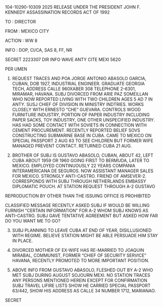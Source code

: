 104-10290-10309 2025 RELEASE UNDER THE PRESIDENT JOHN F. KENNEDY ASSASSINATION RECORDS ACT OF 1992

TO : DIRECTOR

FROM : MEXICO CITY

ACTION : WW 8

INFO : DOP, CI/CA, SAS 8, FF, NR

SECRET 2223307
DIR INFO WAVE ANTY CITE MEXI 5620

PER UMEN

1. REQUEST TRACES AND POA JORGE ANTONIO ABASOLO GARCIA, CUBAN,
DOB 1927, INDUSTRIAL ENGINEER. GRADUATE GEORGIA TECH, ADDRESS
CALLE 960XABER 308 TELEPHONE 2-6301, MIRAMAR, HAVANA. SUBJ DIVORCED
FROM ARIE PAZ SOMEILLAN WHO NOW REPORTED LIVING WITH TWO CHILDREN
AGES 5 AD 7 IN ANTY. SUSJ CHIEF OF DIVISION IN MINISTRY INDTRIES.
WORKS CLOSELY WITH ERNESTO “CHE” GUEVARA. CONTROLS WOOD FURNITURE
INDUSTRY, PORTION OF PAPER INDUSTRY INCLUDING PAPER SACKS, TOY
INDUSTRY, ONE OTHER UNSPECIFIED INDUSTRY. HAS HAD SOME CONTACT WITH
SOVIETS IN CONNECTION WITH CEMENT PROCUREMENT. RECENTLY REPORTED
BELIEF SOVS CONSTRUCTING SUBMARINE BASE IN CUBA. CAME TO MEXICO
ON SPECIAL PASSPORT 2 AUG 63 TO SEE CHILDREN BUT FORMER WIFE MANAGED
PREVENT CONTACT. RETURNED CUBA 21 AUG.

2. BROTHER OF SUBJ IS GUSTAVO ABASOLO, CUBAN, ABOUT 42, LEFT
CUBA ABOUT
1959 OR 1960 GOING FIRST TO BERMUDA, LATER TO MEXICO.
EMPLOYED CONTINUOUSLY 22 YEARS COMPANIA INTERAMERICANA DE SEGUROS.
NOW ASSISTANT MANAGER SALES FOR MEXICO. STRONGLY ANTI-CASTRO.
FRIEND OF AMSEVER-2. CORRESPONDS WITH SUBJ THROUGH NETHERLANDS
EMBASSY DIPLOMATIC POUCH. AT STATION REQUEST THROUGH A-2 GUSTAVO

REPRODUCTION BY OTHER THAN THE ISSUING OFFICE IS PROHIBITED

CLASSIFIED MESSAGE
RECENTLY ASKED SUBJ IF WOULD BE WILLING FURNISH "CERTAIN INFORMATION"
FOR A-2 WHOM SUBJ KNOWS AS ANTI-CASTRO. SUBJ GAVE TENTATIVE AGREEMENT
BUT ASKED HOW FAR DO YOU WANT ME TO GO?

3. SUBJ PLANNING TO LEAVE CUBA AT END OF YEAR, DISILLUSIONED WITH
REGIME. BELIEVE STATION MIGHT BE ABLE PERSUADE HIM STAY IN PLACE.

4. DIVORCED MOTHER OF EX-WIFE HAS RE-MARRIED TO JOAQUIN MIRABAL,
COMMUNIST, FORMER “CHIEF OF SECURITY SERVICE” HAVANA, RECENTLY
PROMOTED TO MORE IMPORTANT POSITION.

5. ABOVE INFO FROM GUSTAVO ABASOLO, FLESHED OUT BY A-2 WHO MET
SUBJ DURING AUGUST SOJOURN MEXI. NO STATION TRACES ANY PERSONS
MENTIONED HEREIN EXCEPT FOR CONFIRMATION SUBJ TRAVEL LIFIRE LISTS
SHOW HE CARRIED SPECIAL PASSPORT 63/442, SHOW HIS ADDRESS AS CALLE
34 NUMBER 1712, MARIANAO.

SECRET
